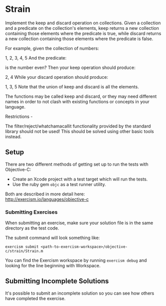 # Strain

Implement the keep and discard operation on collections. Given a collection and a predicate on the collection's elements, keep returns a new collection containing those elements where the predicate is true, while discard returns a new collection containing those elements where the predicate is false.

For example, given the collection of numbers:

1, 2, 3, 4, 5
And the predicate:

is the number even?
Then your keep operation should produce:

2, 4
While your discard operation should produce:

1, 3, 5
Note that the union of keep and discard is all the elements.

The functions may be called keep and discard, or they may need different names in order to not clash with existing functions or concepts in your language.

Restrictions -

The  filter/reject/whatchamacallit functionality provided by the standard library should not be used! This should be solved using other basic tools instead.

## Setup

There are two different methods of getting set up to run the tests with Objective-C:

- Create an Xcode project with a test target which will run the tests.
- Use the ruby gem `objc` as a test runner utility.

Both are described in more detail here: http://exercism.io/languages/objective-c

### Submitting Exercises

When submitting an exercise, make sure your solution file is in the same directory as the test code.

The submit command will look something like:

```shell
exercism submit <path-to-exercism-workspace>/objective-c/strain/Strain.m
```

You can find the Exercism workspace by running `exercism debug` and looking for the line beginning
with Workspace.

## Submitting Incomplete Solutions
It's possible to submit an incomplete solution so you can see how others have completed the exercise.
